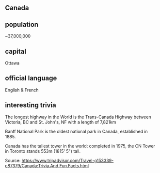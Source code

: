 ## Canada
## population

~37,000,000

## capital

Ottawa
 
## official language

English & French

## interesting trivia

The longest highway in the World is the Trans-Canada Highway between Victoria, BC and St. John's, NF with a length of 7,821km 

Banff National Park is the oldest national park in Canada, established in 1885.

Canada has the tallest tower in the world: completed in 1975, the CN Tower in Toronto stands 553m (1815' 5") tall. 

Source: https://www.tripadvisor.com/Travel-g153339-c87379/Canada:Trivia.And.Fun.Facts.html
